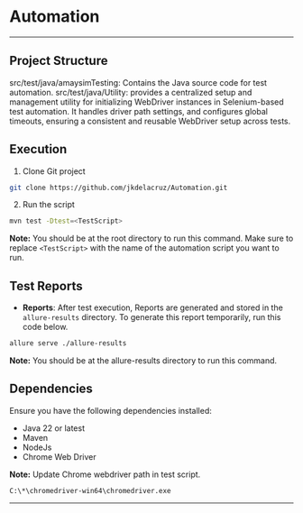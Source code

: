 # Automation

---

## Project Structure

src/test/java/amaysimTesting: Contains the Java source code for test automation.
src/test/java/Utility: provides a centralized setup and management utility for initializing WebDriver instances in Selenium-based test automation. It handles driver path settings, and configures global timeouts, ensuring a consistent and reusable WebDriver setup across tests.

## Execution

1. Clone Git project
```bash
git clone https://github.com/jkdelacruz/Automation.git
```
2. Run the script
```bash
mvn test -Dtest=<TestScript>
```
**Note:** You should be at the root directory to run this command.
Make sure to replace `<TestScript>` with the name of the automation script you want to run.

## Test Reports

- **Reports**: After test execution, Reports are generated and stored in the `allure-results` directory.
  To generate this report temporarily, run this code below.

```bash
allure serve ./allure-results
```
**Note:** You should be at the allure-results directory to run this command.

## Dependencies

Ensure you have the following dependencies installed:

- Java 22 or latest
- Maven
- NodeJs
- Chrome Web Driver

**Note:** Update Chrome webdriver path in test script.
```declarative
C:\*\chromedriver-win64\chromedriver.exe
```

---
